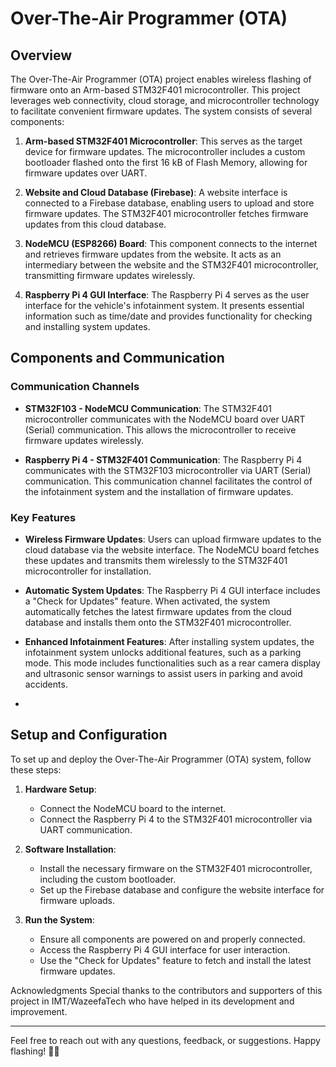 # Over-The-Air Programmer (OTA)

## Overview

The Over-The-Air Programmer (OTA) project enables wireless flashing of firmware onto an Arm-based STM32F401 microcontroller. This project leverages web connectivity, cloud storage, and microcontroller technology to facilitate convenient firmware updates. The system consists of several components:

1. **Arm-based STM32F401 Microcontroller**: This serves as the target device for firmware updates. The microcontroller includes a custom bootloader flashed onto the first 16 kB of Flash Memory, allowing for firmware updates over UART.

2. **Website and Cloud Database (Firebase)**: A website interface is connected to a Firebase database, enabling users to upload and store firmware updates. The STM32F401 microcontroller fetches firmware updates from this cloud database.

3. **NodeMCU (ESP8266) Board**: This component connects to the internet and retrieves firmware updates from the website. It acts as an intermediary between the website and the STM32F401 microcontroller, transmitting firmware updates wirelessly.

4. **Raspberry Pi 4 GUI Interface**: The Raspberry Pi 4 serves as the user interface for the vehicle's infotainment system. It presents essential information such as time/date and provides functionality for checking and installing system updates.

## Components and Communication

### Communication Channels

- **STM32F103 - NodeMCU Communication**: The STM32F401 microcontroller communicates with the NodeMCU board over UART (Serial) communication. This allows the microcontroller to receive firmware updates wirelessly.

- **Raspberry Pi 4 - STM32F401 Communication**: The Raspberry Pi 4 communicates with the STM32F103 microcontroller via UART (Serial) communication. This communication channel facilitates the control of the infotainment system and the installation of firmware updates.

### Key Features

- **Wireless Firmware Updates**: Users can upload firmware updates to the cloud database via the website interface. The NodeMCU board fetches these updates and transmits them wirelessly to the STM32F401 microcontroller for installation.

- **Automatic System Updates**: The Raspberry Pi 4 GUI interface includes a "Check for Updates" feature. When activated, the system automatically fetches the latest firmware updates from the cloud database and installs them onto the STM32F401 microcontroller.

- **Enhanced Infotainment Features**: After installing system updates, the infotainment system unlocks additional features, such as a parking mode. This mode includes functionalities such as a rear camera display and ultrasonic sensor warnings to assist users in parking and avoid accidents.
- 
## Setup and Configuration

To set up and deploy the Over-The-Air Programmer (OTA) system, follow these steps:

1. **Hardware Setup**:
   - Connect the NodeMCU board to the internet.
   - Connect the Raspberry Pi 4 to the STM32F401 microcontroller via UART communication.

2. **Software Installation**:
   - Install the necessary firmware on the STM32F401 microcontroller, including the custom bootloader.
   - Set up the Firebase database and configure the website interface for firmware uploads.

3. **Run the System**:
   - Ensure all components are powered on and properly connected.
   - Access the Raspberry Pi 4 GUI interface for user interaction.
   - Use the "Check for Updates" feature to fetch and install the latest firmware updates.

Acknowledgments
Special thanks to the contributors and supporters of this project in IMT/WazeefaTech who have helped in its development and improvement.
_______________________________________________________________________________________________

Feel free to reach out with any questions, feedback, or suggestions. Happy flashing! 🚀🔧

